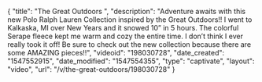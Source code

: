 {
    "title": "The Great Outdoors ",
    "description": "Adventure awaits with this new Polo Ralph Lauren Collection inspired by the Great Outdoors!! I went to Kalkaska, MI over New Years and it snowed 10” in 5 hours. The colorful Serape fleece kept me warm and cozy the entire time. I don’t think I ever really took it off!  Be sure to check out the new collection because there are some AMAZING pieces!!",
    "videoid": "198030728",
    "date_created": "1547552915",
    "date_modified": "1547554355",
    "type": "captivate",
    "layout": "video",
    "url": "\/v\/the-great-outdoors\/198030728"
}